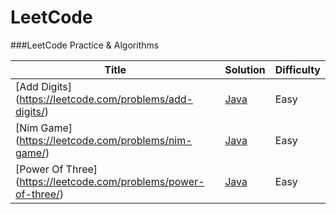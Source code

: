 LeetCode
===
###LeetCode Practice & Algorithms

| Title | Solution | Difficulty  |
| ---| --- | --- |
| [Add Digits] (https://leetcode.com/problems/add-digits/) | [Java](https://github.com/dengyunkai/LeetCode/blob/master/java/src/algorithms/AddDigits.java) | Easy  |
| [Nim Game] (https://leetcode.com/problems/nim-game/) | [Java](https://github.com/dengyunkai/LeetCode/blob/master/java/src/algorithms/NimGame.java) | Easy  |
| [Power Of Three] (https://leetcode.com/problems/power-of-three/) | [Java](https://github.com/dengyunkai/LeetCode/blob/master/java/src/algorithms/PowerOfThree.java) | Easy  |
